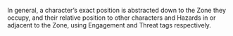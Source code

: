 In general, a character’s exact position is abstracted down to the Zone they occupy, and their relative position to other characters and Hazards in or adjacent to the Zone, using Engagement and Threat tags respectively.